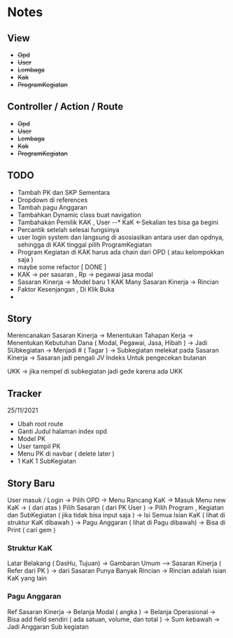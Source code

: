 # Notes

## View
* ~~Opd~~
* ~~User~~
* ~~Lembaga~~
* ~~Kak~~
* ~~ProgramKegiatan~~

## Controller / Action / Route
* ~~Opd~~
* ~~User~~
* ~~Lembaga~~
* ~~Kak~~
* ~~ProgramKegiatan~~


## TODO
* Tambah PK dan SKP Sementara
* Dropdown di references
* Tambah pagu Anggaran
* Tambahkan Dynamic class buat navigation
* Tambahakan Pemilik KAK , User --* KaK <-Sekalian tes bisa ga begini
* Percantik setelah selesai fungsinya
* user login system dan langsung di asosiasikan antara user dan opdnya, sehingga di KAK tinggal pilih ProgramKegiatan
* Program Kegiatan di KAK harus ada chain dari OPD ( atau kelompokkan saja )
* maybe some refactor [ DONE ]
* KAK -> per sasaran , Rp -> pegawai jasa modal
* Sasaran Kinerja -> Model baru 1 KAK Many Sasaran Kinerja -> Rincian
* Faktor Kesenjangan , Di Klik Buka 
* 

## Story
Merencanakan Sasaran Kinerja -> Menentukan Tahapan Kerja -> Menentukan Kebutuhan Dana ( Modal, Pegawai, Jasa, Hibah ) -> Jadi SUbkegiatan -> Menjadi # ( Tagar ) -> Subkegiatan melekat pada Sasaran Kinerja -> Sasaran jadi pengali JV Indeks Untuk pengecekan bulanan

UKK -> jika nempel di subkegiatan jadi gede karena ada UKK

## Tracker
25/11/2021
* Ubah root route
* Ganti Judul halaman index opd
* Model PK
* User tampil PK
* Menu PK di navbar ( delete later )
* 1 KaK 1 SubKegiatan
## Story Baru
User masuk / Login -> Pilih OPD
-> Menu Rancang KaK -> Masuk Menu new KaK
-> ( dari atas ) Pilih Sasaran ( dari PK User )
-> Pilih Program , Kegiatan dan SubKegiatan ( jika tidak bisa input saja ) -> Isi Semua Isian KaK ( lihat di struktur KaK dibawah ) -> Pagu Anggaran ( lihat di Pagu dibawah)
-> Bisa di Print ( cari gem )

### Struktur KaK
 Latar Belakang ( DasHu, Tujuan) -> Gambaran Umum --> Sasaran Kinerja ( Refer dari PK ) -> dari Sasaran Punya Banyak Rincian -> Rincian adalah isian KaK yang lain

 ### Pagu Anggaran
 Ref Sasaran Kinerja -> Belanja Modal ( angka ) -> Belanja Operasional -> Bisa add field sendiri ( ada satuan, volume, dan total ) -> Sum kebawah -> Jadi Anggaran Sub kegiatan